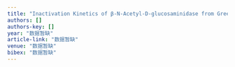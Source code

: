 ```yaml
---
title: "Inactivation Kinetics of β-N-Acetyl-D-glucosaminidase from Green Crab (Scylla serrata) by Guanidinium Chloride"
authors: []
authors-key: []
year: "数据暂缺"
article-link: "数据暂缺"
venue: "数据暂缺"
bibex: "数据暂缺"
---
```

